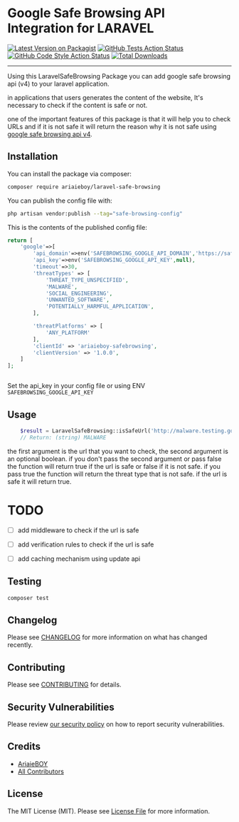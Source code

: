 # Google Safe Browsing API Integration for LARAVEL

[![Latest Version on Packagist](https://img.shields.io/packagist/v/ariaieboy/laravel-safe-browsing.svg?style=flat-square)](https://packagist.org/packages/ariaieboy/laravel-safe-browsing)
[![GitHub Tests Action Status](https://img.shields.io/github/workflow/status/ariaieboy/laravel-safe-browsing/run-tests?label=tests)](https://github.com/ariaieboy/laravel-safe-browsing/actions?query=workflow%3Arun-tests+branch%3Amain)
[![GitHub Code Style Action Status](https://img.shields.io/github/workflow/status/ariaieboy/laravel-safe-browsing/Check%20&%20fix%20styling?label=code%20style)](https://github.com/ariaieboy/laravel-safe-browsing/actions?query=workflow%3A"Check+%26+fix+styling"+branch%3Amain)
[![Total Downloads](https://img.shields.io/packagist/dt/ariaieboy/laravel-safe-browsing.svg?style=flat-square)](https://packagist.org/packages/ariaieboy/laravel-safe-browsing)


---
Using this LaravelSafeBrowsing Package you can add google safe browsing api (v4) to your laravel application.

in applications that users generates the content of the website, It's necessary to check if the content is safe or not.

one of the important features of this package is that it will help you to check URLs and if it is not safe it will return the reason why it is not safe using [google safe browsing api v4](https://developers.google.com/safe-browsing/v4).

## Installation

You can install the package via composer:

```bash
composer require ariaieboy/laravel-safe-browsing
```

[//]: # (You can publish and run the migrations with:)

[//]: # ()
[//]: # (```bash)

[//]: # (php artisan vendor:publish --tag="laravel-safe-browsing_without_prefix-migrations")

[//]: # (php artisan migrate)

[//]: # (```)

You can publish the config file with:
```bash
php artisan vendor:publish --tag="safe-browsing-config"
```

This is the contents of the published config file:

```php
return [
    'google'=>[
        'api_domain'=>env('SAFEBROWSING_GOOGLE_API_DOMAIN','https://safebrowsing.googleapis.com/'),
        'api_key'=>env('SAFEBROWSING_GOOGLE_API_KEY',null),
        'timeout'=>30,
        'threatTypes' => [
            'THREAT_TYPE_UNSPECIFIED',
            'MALWARE',
            'SOCIAL_ENGINEERING',
            'UNWANTED_SOFTWARE',
            'POTENTIALLY_HARMFUL_APPLICATION',
        ],

        'threatPlatforms' => [
            'ANY_PLATFORM'
        ],
        'clientId' => 'ariaieboy-safebrowsing',
        'clientVersion' => '1.0.0',
    ]
];



```
Set the api_key in your config file or using ENV `SAFEBROWSING_GOOGLE_API_KEY`
## Usage

```php
    $result = LaravelSafeBrowsing::isSafeUrl('http://malware.testing.google.test/testing/malware/',true);
    // Return: (string) MALWARE
```
the first argument is the url that you want to check, the second argument is an optional boolean.
if you don't pass the second argument or pass false the function will return true if the url is safe or false if it is not safe.
if you pass true the function will return the threat type that is not safe. if the url is safe it will return true.


# TODO
- [ ] add middleware to check if the url is safe
- [ ] add verification rules to check if the url is safe
- [ ] add caching mechanism using update api


## Testing

```bash
composer test
```

## Changelog

Please see [CHANGELOG](CHANGELOG.md) for more information on what has changed recently.

## Contributing

Please see [CONTRIBUTING](.github/CONTRIBUTING.md) for details.

## Security Vulnerabilities

Please review [our security policy](../../security/policy) on how to report security vulnerabilities.

## Credits

- [AriaieBOY](https://github.com/ariaieboy)
- [All Contributors](../../contributors)

## License

The MIT License (MIT). Please see [License File](LICENSE.md) for more information.
